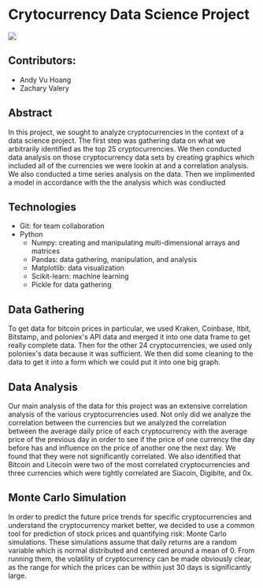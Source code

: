 # Crytocurrency Data Science Project

![](https://i.imgur.com/vq7g2xQ.png)

## Contributors:
* Andy Vu Hoang
* Zachary Valery

## Abstract
In this project, we sought to analyze cryptocurrencies in the context of a data science project. The first step was gathering data on what we arbitrarily identified as the top 25 cryptocurrencies.   We then conducted data analysis on those cryptocurrency data sets by creating graphics which included all of the currencies we were lookin at and a correlation analysis.  We also conducted a time series analysis on the data.  Then we implimented a model in accordance with the the analysis which was condiucted

## Technologies
* Git: for team collaboration
* Python
   * Numpy: creating and manipulating multi-dimensional arrays and matrices
   * Pandas: data gathering, manipulation, and analysis
   * Matplotlib: data visualization
   * Scikit-learn: machine learning
   * Pickle for data gathering

## Data Gathering
To get data for bitcoin prices in particular, we used Kraken, Coinbase, Itbit, Bitstamp, and poloniex's API data and merged it into one data frame to get really complete data. Then for the other 24 cryptocurrencies, we used only poloniex's data because it was sufficient.  We then did some cleaning to the data to get it into a form which we could put it into one big graph.

## Data Analysis
Our main analysis of the data for this project was an extensive correlation analysis of the various cryptocurrencies used.  Not only did we analyze the correlation between the currencies but we analyzed the correlation between the average daily price of each cryptocurrency with the average price of the previous day in order to see if the price of one currency the day before has and influence on the price of another one the next day.  We found that they were not significantly correlated.  We also identified that Bitcoin and Litecoin were two of the most correlated cryptocurrencies and three currencies which were tightly correlated are Siacoin, Digibite, and 0x.

## Monte Carlo Simulation
In order to predict the future price trends for specific cryptocurrencies and understand the cryptocurrency market better, we decided to use a common tool for prediction of stock prices and quantifying risk: Monte Carlo simulations. These simulations assume that daily returns are a random variable which is normal distributed and centered around a mean of 0. From running them, the volatility of cryptocurrency can be made obviously clear, as the range for which the prices can be within just 30 days is significantly large.
   
